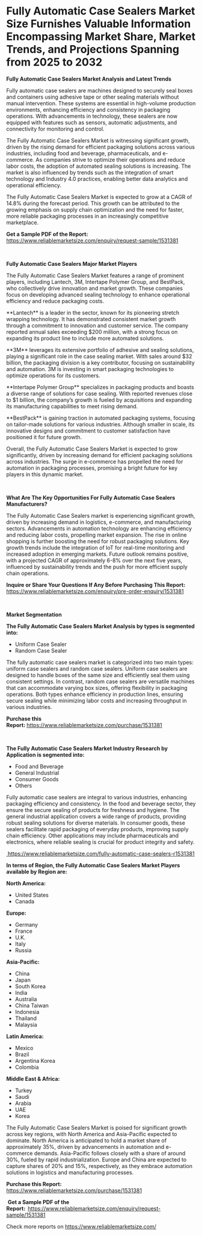 <p><h1>Fully Automatic Case Sealers Market Size Furnishes Valuable Information Encompassing Market Share, Market Trends, and Projections Spanning from 2025 to 2032</h1></p><p><strong>Fully Automatic Case Sealers Market Analysis and Latest Trends</strong></p>
<p><p>Fully automatic case sealers are machines designed to securely seal boxes and containers using adhesive tape or other sealing materials without manual intervention. These systems are essential in high-volume production environments, enhancing efficiency and consistency in packaging operations. With advancements in technology, these sealers are now equipped with features such as sensors, automatic adjustments, and connectivity for monitoring and control.</p><p>The Fully Automatic Case Sealers Market is witnessing significant growth, driven by the rising demand for efficient packaging solutions across various industries, including food and beverage, pharmaceuticals, and e-commerce. As companies strive to optimize their operations and reduce labor costs, the adoption of automated sealing solutions is increasing. The market is also influenced by trends such as the integration of smart technology and Industry 4.0 practices, enabling better data analytics and operational efficiency.</p><p>The Fully Automatic Case Sealers Market is expected to grow at a CAGR of 14.8% during the forecast period. This growth can be attributed to the growing emphasis on supply chain optimization and the need for faster, more reliable packaging processes in an increasingly competitive marketplace.</p></p>
<p><strong>Get a Sample PDF of the Report:&nbsp;</strong> <a href="https://www.reliablemarketsize.com/enquiry/request-sample/1531381?utm_campaign=1888&utm_medium=2&utm_source=Github&utm_content=ia&utm_term=18022025&utm_id=fully-automatic-case-sealers">https://www.reliablemarketsize.com/enquiry/request-sample/1531381</a></p>
<p>&nbsp;</p>
<p><strong>Fully Automatic Case Sealers Major Market Players</strong></p>
<p><p>The Fully Automatic Case Sealers Market features a range of prominent players, including Lantech, 3M, Intertape Polymer Group, and BestPack, who collectively drive innovation and market growth. These companies focus on developing advanced sealing technology to enhance operational efficiency and reduce packaging costs.</p><p>**Lantech** is a leader in the sector, known for its pioneering stretch wrapping technology. It has demonstrated consistent market growth through a commitment to innovation and customer service. The company reported annual sales exceeding $200 million, with a strong focus on expanding its product line to include more automated solutions.</p><p>**3M** leverages its extensive portfolio of adhesive and sealing solutions, playing a significant role in the case sealing market. With sales around $32 billion, the packaging division is a key contributor, focusing on sustainability and automation. 3M is investing in smart packaging technologies to optimize operations for its customers.</p><p>**Intertape Polymer Group** specializes in packaging products and boasts a diverse range of solutions for case sealing. With reported revenues close to $1 billion, the company’s growth is fueled by acquisitions and expanding its manufacturing capabilities to meet rising demand.</p><p>**BestPack** is gaining traction in automated packaging systems, focusing on tailor-made solutions for various industries. Although smaller in scale, its innovative designs and commitment to customer satisfaction have positioned it for future growth.</p><p>Overall, the Fully Automatic Case Sealers Market is expected to grow significantly, driven by increasing demand for efficient packaging solutions across industries. The surge in e-commerce has propelled the need for automation in packaging processes, promising a bright future for key players in this dynamic market.</p></p>
<p>&nbsp;</p>
<p><strong>What Are The Key Opportunities For Fully Automatic Case Sealers Manufacturers?</strong></p>
<p><p>The Fully Automatic Case Sealers market is experiencing significant growth, driven by increasing demand in logistics, e-commerce, and manufacturing sectors. Advancements in automation technology are enhancing efficiency and reducing labor costs, propelling market expansion. The rise in online shopping is further boosting the need for robust packaging solutions. Key growth trends include the integration of IoT for real-time monitoring and increased adoption in emerging markets. Future outlook remains positive, with a projected CAGR of approximately 6-8% over the next five years, influenced by sustainability trends and the push for more efficient supply chain operations.</p></p>
<p><strong>Inquire or Share Your Questions If Any Before Purchasing This Report:</strong> <a href="https://www.reliablemarketsize.com/enquiry/pre-order-enquiry/1531381?utm_campaign=1888&utm_medium=2&utm_source=Github&utm_content=ia&utm_term=18022025&utm_id=fully-automatic-case-sealers">https://www.reliablemarketsize.com/enquiry/pre-order-enquiry/1531381</a></p>
<p>&nbsp;</p>
<p><strong>Market Segmentation</strong></p>
<p><strong>The Fully Automatic Case Sealers Market Analysis by types is segmented into:</strong></p>
<p><ul><li>Uniform Case Sealer</li><li>Random Case Sealer</li></ul></p>
<p><p>The fully automatic case sealers market is categorized into two main types: uniform case sealers and random case sealers. Uniform case sealers are designed to handle boxes of the same size and efficiently seal them using consistent settings. In contrast, random case sealers are versatile machines that can accommodate varying box sizes, offering flexibility in packaging operations. Both types enhance efficiency in production lines, ensuring secure sealing while minimizing labor costs and increasing throughput in various industries.</p></p>
<p><strong>Purchase this Report:&nbsp;</strong><a href="https://www.reliablemarketsize.com/purchase/1531381?utm_campaign=1888&utm_medium=2&utm_source=Github&utm_content=ia&utm_term=18022025&utm_id=fully-automatic-case-sealers">https://www.reliablemarketsize.com/purchase/1531381</a></p>
<p>&nbsp;</p>
<p><strong>The Fully Automatic Case Sealers Market Industry Research by Application is segmented into:</strong></p>
<p><ul><li>Food and Beverage</li><li>General Industrial</li><li>Consumer Goods</li><li>Others</li></ul></p>
<p><p>Fully automatic case sealers are integral to various industries, enhancing packaging efficiency and consistency. In the food and beverage sector, they ensure the secure sealing of products for freshness and hygiene. The general industrial application covers a wide range of products, providing robust sealing solutions for diverse materials. In consumer goods, these sealers facilitate rapid packaging of everyday products, improving supply chain efficiency. Other applications may include pharmaceuticals and electronics, where reliable sealing is crucial for product integrity and safety.</p></p>
<p><a href="https://www.reliablemarketsize.com/fully-automatic-case-sealers-r1531381?utm_campaign=1888&utm_medium=2&utm_source=Github&utm_content=ia&utm_term=18022025&utm_id=fully-automatic-case-sealers">&nbsp;https://www.reliablemarketsize.com/fully-automatic-case-sealers-r1531381</a></p>
<p><strong>In terms of Region, the Fully Automatic Case Sealers Market Players available by Region are:</strong></p>
<p>
    <p> <strong> North America: </strong>
        <ul>
            <li>United States</li>
            <li>Canada</li>
        </ul>
        </p> 
    <p> <strong> Europe: </strong>
        <ul>
            <li>Germany</li>
            <li>France</li>
            <li>U.K.</li>
            <li>Italy</li>
            <li>Russia</li>
        </ul>
        </p> 
    <p> <strong> Asia-Pacific: </strong>
        <ul>
            <li>China</li>
            <li>Japan</li>
            <li>South Korea</li>
            <li>India</li>
            <li>Australia</li>
            <li>China Taiwan</li>
            <li>Indonesia</li>
            <li>Thailand</li>
            <li>Malaysia</li>
        </ul>
        </p> 
    <p> <strong> Latin America: </strong>
        <ul>
            <li>Mexico</li>
            <li>Brazil</li>
            <li>Argentina Korea</li>
            <li>Colombia</li>
        </ul>
        </p> 
    <p> <strong> Middle East & Africa: </strong>
        <ul>
            <li>Turkey</li>
            <li>Saudi</li>
            <li>Arabia</li>
            <li>UAE</li>
            <li>Korea</li>
        </ul>
    </p>
    </p>
<p><p>The Fully Automatic Case Sealers Market is poised for significant growth across key regions, with North America and Asia-Pacific expected to dominate. North America is anticipated to hold a market share of approximately 35%, driven by advancements in automation and e-commerce demands. Asia-Pacific follows closely with a share of around 30%, fueled by rapid industrialization. Europe and China are expected to capture shares of 20% and 15%, respectively, as they embrace automation solutions in logistics and manufacturing processes.</p></p>
<p><strong>Purchase this Report: </strong><a href="https://www.reliablemarketsize.com/purchase/1531381?utm_campaign=1888&utm_medium=2&utm_source=Github&utm_content=ia&utm_term=18022025&utm_id=fully-automatic-case-sealers">https://www.reliablemarketsize.com/purchase/1531381</a></p>
<p>&nbsp;<strong>Get a Sample PDF of the Report:&nbsp;&nbsp;</strong><a href="https://www.reliablemarketsize.com/enquiry/request-sample/1531381?utm_campaign=1888&utm_medium=2&utm_source=Github&utm_content=ia&utm_term=18022025&utm_id=fully-automatic-case-sealers">https://www.reliablemarketsize.com/enquiry/request-sample/1531381</a></p>
<p><strong></strong></p>
<p>Check more reports on <a href="https://www.reliablemarketsize.com/?utm_campaign=1888&utm_medium=2&utm_source=Github&utm_content=ia&utm_term=18022025&utm_id=fully-automatic-case-sealers">https://www.reliablemarketsize.com/</a></p>